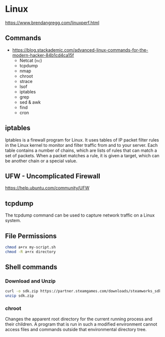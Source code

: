 # Linux

<https://www.brendangregg.com/linuxperf.html>

## Commands

- <https://blog.stackademic.com/advanced-linux-commands-for-the-modern-hacker-84b1cd4ca15f>
  - Netcat (`nc`)
  - tcpdump
  - nmap
  - chroot
  - strace
  - lsof
  - iptables
  - grep
  - sed & awk
  - find
  - cron

## iptables

Iptables is a firewall program for Linux. It uses tables of IP packet filter rules in the Linux kernel to monitor and filter traffic from and to your server. Each table contains a number of chains, which are lists of rules that can match a set of packets. When a packet matches a rule, it is given a target, which can be another chain or a special value.

## UFW - Uncomplicated Firewall

<https://help.ubuntu.com/community/UFW>

## tcpdump

The tcpdump command can be used to capture network traffic on a Linux system.

## File Permissions

```sh
chmod a+rx my-script.sh
chmod -R a+rx directory
```

## Shell commands

### Download and Unzip

```sh
curl -o sdk.zip https://partner.steamgames.com/downloads/steamworks_sdk_157.zip
unzip sdk.zip
```

### chroot

Changes the apparent root directory for the current running process and their children.
A program that is run in such a modified environment cannot access files and commands outside that environmental directory tree.
